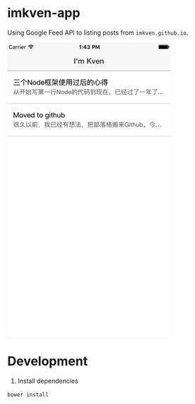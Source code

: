 # imkven-app

Using Google Feed API to listing posts from `imkven.github.io`.

![Screenshot](https://raw.githubusercontent.com/imkven/imkven.github.io/master/raw/imkven-app/images/screenshot.png)

# Development

1. Install dependencies

  ```
  bower install
  ```
